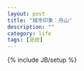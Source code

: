 ```yaml
---
layout: post
title: "城市印象：舟山"
description: ""
category: life
tags: [足迹]
---
```

{% include JB/setup %}
